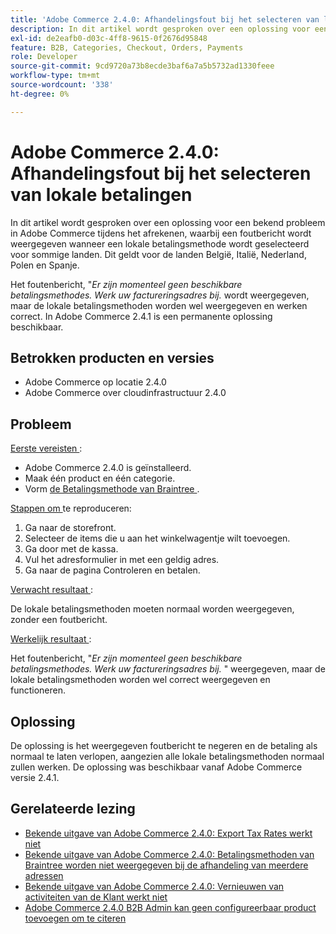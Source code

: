 ```yaml
---
title: 'Adobe Commerce 2.4.0: Afhandelingsfout bij het selecteren van lokale betalingen'
description: In dit artikel wordt gesproken over een oplossing voor een bekend probleem in Adobe Commerce tijdens het afrekenen, waarbij een foutbericht wordt weergegeven wanneer een lokale betalingsmethode wordt geselecteerd voor sommige landen. Dit geldt voor de landen België, Italië, Nederland, Polen en Spanje.
exl-id: de2eafb0-d03c-4ff8-9615-0f2676d95848
feature: B2B, Categories, Checkout, Orders, Payments
role: Developer
source-git-commit: 9cd9720a73b8ecde3baf6a7a5b5732ad1330feee
workflow-type: tm+mt
source-wordcount: '338'
ht-degree: 0%

---
```


# Adobe Commerce 2.4.0: Afhandelingsfout bij het selecteren van lokale betalingen

In dit artikel wordt gesproken over een oplossing voor een bekend probleem in Adobe Commerce tijdens het afrekenen, waarbij een foutbericht wordt weergegeven wanneer een lokale betalingsmethode wordt geselecteerd voor sommige landen. Dit geldt voor de landen België, Italië, Nederland, Polen en Spanje.

Het foutenbericht, &quot;*Er zijn momenteel geen beschikbare betalingsmethodes. Werk uw factureringsadres bij.* wordt weergegeven, maar de lokale betalingsmethoden worden wel weergegeven en werken correct. In Adobe Commerce 2.4.1 is een permanente oplossing beschikbaar.

## Betrokken producten en versies

* Adobe Commerce op locatie 2.4.0
* Adobe Commerce over cloudinfrastructuur 2.4.0

## Probleem

<u> Eerste vereisten </u>:

* Adobe Commerce 2.4.0 is geïnstalleerd.
* Maak één product en één categorie.
* Vorm [&#x200B; de Betalingsmethode van Braintree &#x200B;](https://developer.adobe.com/commerce/webapi/graphql/payment-methods/braintree/).

<u> Stappen om </u> te reproduceren:

1. Ga naar de storefront.
1. Selecteer de items die u aan het winkelwagentje wilt toevoegen.
1. Ga door met de kassa.
1. Vul het adresformulier in met een geldig adres.
1. Ga naar de pagina Controleren en betalen.

<u> Verwacht resultaat </u>:

De lokale betalingsmethoden moeten normaal worden weergegeven, zonder een foutbericht.

<u> Werkelijk resultaat </u>:

Het foutenbericht, &quot;*Er zijn momenteel geen beschikbare betalingsmethodes. Werk uw factureringsadres bij.* &quot; weergegeven, maar de lokale betalingsmethoden worden wel correct weergegeven en functioneren.

## Oplossing

De oplossing is het weergegeven foutbericht te negeren en de betaling als normaal te laten verlopen, aangezien alle lokale betalingsmethoden normaal zullen werken. De oplossing was beschikbaar vanaf Adobe Commerce versie 2.4.1.

## Gerelateerde lezing

* [Bekende uitgave van Adobe Commerce 2.4.0: Export Tax Rates werkt niet](/help/troubleshooting/miscellaneous/magento-2-4-0-known-issue-export-tax-rates-does-not-work.md)
* [Bekende uitgave van Adobe Commerce 2.4.0: Betalingsmethoden van Braintree worden niet weergegeven bij de afhandeling van meerdere adressen](/help/troubleshooting/payments/magento-2-4-0-braintree-not-in-multiple-addresses-checkout.md)
* [Bekende uitgave van Adobe Commerce 2.4.0: Vernieuwen van activiteiten van de Klant werkt niet](/help/troubleshooting/miscellaneous/magento-2-4-0-refresh-on-customer-activities-does-not-work.md)
* [Adobe Commerce 2.4.0 B2B Admin kan geen configureerbaar product toevoegen om te citeren](/help/troubleshooting/miscellaneous/magento-2-4-0-b2b-admin-can-t-add-configurable-product-to-quote.md)
